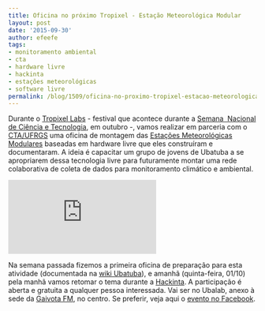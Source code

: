 ```yaml
---
title: Oficina no próximo Tropixel - Estação Meteorológica Modular
layout: post
date: '2015-09-30'
author: efeefe
tags:
- monitoramento ambiental
- cta
- hardware livre
- hackinta
- estações meteorológicas
- software livre
permalink: /blog/1509/oficina-no-proximo-tropixel-estacao-meteorologica-modular/
---
```



Durante o [Tropixel Labs](http://tropixel.ubalab.org/pt-br/tropixel-labs "http://tropixel.ubalab.org/pt-br/tropixel-labs") - festival que acontece durante a [Semana  Nacional de Ciência e Tecnologia](http://semanact.mcti.gov.br/pt/inicio "http://semanact.mcti.gov.br/pt/inicio"), em outubro -, vamos realizar em parceria com o [CTA/UFRGS](http://cta.if.ufrgs.br/ "http://cta.if.ufrgs.br/") uma oficina de montagem das [Estações Meteorológicas Modulares](http://cta.if.ufrgs.br/projects/estacao-meteorologica-modular/wiki/Wiki "http://cta.if.ufrgs.br/projects/estacao-meteorologica-modular/wiki/Wiki") baseadas em hardware livre que eles construíram e documentaram. A ideia é capacitar um grupo de jovens de Ubatuba a se apropriarem dessa tecnologia livre para futuramente montar uma rede colaborativa de coleta de dados para monitoramento climático e ambiental.

![](http://wiki.ubatuba.cc/lib/exe/fetch.php?media=ubalab:photo21624310388074446.jpg)

Na semana passada fizemos a primeira oficina de preparação para esta atividade (documentada na [wiki Ubatuba](http://wiki.ubatuba.cc/doku.php?id=ubalab:hackinta20150924#relato_do_dia "http://wiki.ubatuba.cc/doku.php?id=ubalab:hackinta20150924#relato_do_dia")), e amanhã (quinta-feira, 01/10) pela manhã vamos retomar o tema durante a [Hackinta](http://wiki.ubatuba.cc/doku.php?id=ubalab:hackinta20151001 "http://wiki.ubatuba.cc/doku.php?id=ubalab:hackinta20151001"). A participação é aberta e gratuita a qualquer pessoa interessada. Vai ser no Ubalab, anexo à sede da [Gaivota FM](http://gaivota.fm.br "http://gaivota.fm.br"), no centro. Se preferir, veja aqui o [evento no Facebook](https://www.facebook.com/events/1027656123951514/ "https://www.facebook.com/events/1027656123951514/").